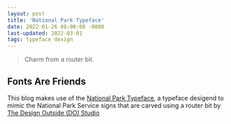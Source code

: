 ```yaml
---
layout: post
title: 'National Park Typeface'
date: 2022-01-26 08:00:00 -0800
last-updated: 2022-03-01
tags: typeface design
---
```


> Charm from a router bit.

## Fonts Are Friends

This blog makes use of the [National Park Typeface][national-park-typeface], a typeface desigend to
mimic the National Park Service signs that are carved using a router bit by [The Design Outside (DO)
Studio][do-studio]

[national-park-typeface]: https://jekyllrb.com/docs/home
[do-studio]: https://jeremyshellhorn.com/Design-Outside-Studio

